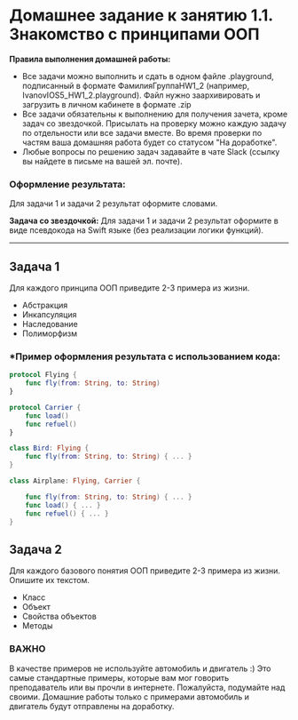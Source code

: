 # Домашнее задание к занятию 1.1. Знакомство с принципами ООП

**Правила выполнения домашней работы:** 
* Все задачи можно выполнить и сдать в одном файле .playground, подписанный в формате ФамилияГруппаHW1_2 (например, IvanovIOS5_HW1_2.playground). Файл нужно заархивировать и загрузить в личном кабинете в формате .zip
* Все задачи обязательны к выполнению для получения зачета, кроме задач со звездочкой. Присылать на проверку можно каждую задачу по отдельности или все задачи вместе. Во время проверки по частям ваша домашняя работа будет со статусом "На доработке".
* Любые вопросы по решению задач задавайте в чате Slack (ссылку вы найдете в письме на вашей эл. почте).

### Оформление результата:
Для задачи 1 и задачи 2 результат оформите словами. 

**Задача со звездочкой:**
Для задачи 1 и задачи 2 результат оформите в виде псевдокода на Swift языке (без реализации логики функций).

---

## Задача 1

Для каждого принципа ООП приведите 2-3 примера из жизни.

- Абстракция
- Инкапсуляция
- Наследование
- Полиморфизм


### *Пример оформления результата с использованием кода:

```swift
protocol Flying {
    func fly(from: String, to: String)
}

protocol Carrier {
    func load()
    func refuel()
}

class Bird: Flying {
    func fly(from: String, to: String) { ... }
}

class Airplane: Flying, Carrier {

    func fly(from: String, to: String) { ... }
    func load() { ... }
    func refuel() { ... }
}

```

## Задача 2

Для каждого базового понятия ООП приведите 2-3 примера из жизни. Опишите их текстом.

- Класс
- Объект
- Свойства объектов
- Методы

### ВАЖНО

В качестве примеров не используйте автомобиль и двигатель :)
Это самые стандартные примеры, которые вам мог говорить преподаватель или вы прочли в интернете. Пожалуйста, подумайте над своими.
Домашние работы только с примерами автомобиль и двигатель будут отправлены на доработку.

